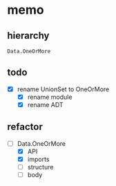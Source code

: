 memo
====

hierarchy
---------

```
Data.OneOrMore
```

todo
----

* [x] rename UnionSet to OneOrMore
	+ [x] rename module
	+ [x] rename ADT

refactor
--------

* [ ] Data.OneOrMore
	+ [x] API
	+ [x] imports
	+ [ ] structure
	+ [ ] body
